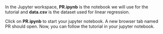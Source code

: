 In the Jupyter workspace, **PR.ipynb** is the notebook we will use for the tutorial and **data.csv** is the dataset used for linear regression.

Click on **PR.ipynb** to start your jupyter notebook. A new browser tab named PR should open. Now, you can follow the tutorial in your jupyter notebook.